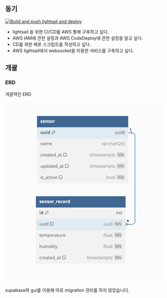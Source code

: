 ## 동기

[![Build and push lightsail and deploy](https://github.com/noname2048/cu-fastapi-lightsail/actions/workflows/lightsail.yml/badge.svg?branch=main)](https://github.com/noname2048/cu-fastapi-lightsail/actions/workflows/lightsail.yml)

- lightsail 을 위한 CI/CD를 AWS 통해 구축하고 싶다.
- AWS IAM에 관한 설정과 AWS CodeDeploy에 관한 설정을 알고 싶다.
- CD를 위한 배포 스크립트를 작성하고 싶다.
- AWS lightsail에서 websocket을 이용한 서비스를 구축하고 싶다.

## 개괄

### ERD

개괄적인 ERD

![](docs/erd.png)

supabase와 gui를 이용해 따로 migration 관리를 하지 않았습니다.
